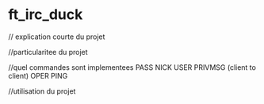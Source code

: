 # ft_irc_duck

// explication courte du projet

//particularitee du projet

//quel commandes sont implementees
PASS
NICK
USER
PRIVMSG (client to client)
OPER
PING

//utilisation du projet
